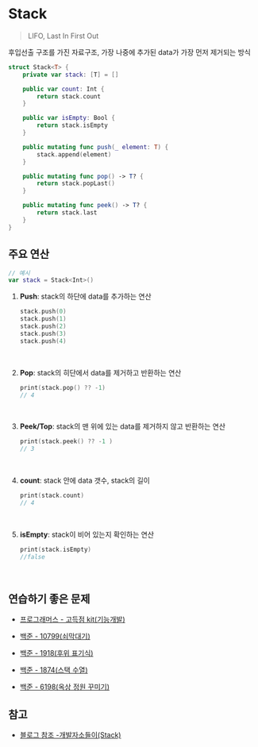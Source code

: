 # Stack

> LIFO, Last In First Out

후입선출 구조를 가진 자료구조, 가장 나중에 추가된 data가 가장 먼저 제거되는 방식

```swift
struct Stack<T> {
    private var stack: [T] = []

    public var count: Int {
        return stack.count
    }

    public var isEmpty: Bool {
        return stack.isEmpty
    }

    public mutating func push(_ element: T) {
        stack.append(element)
    }

    public mutating func pop() -> T? {
        return stack.popLast()
    }

    public mutating func peek() -> T? {
        return stack.last
    }
}
```

## 주요 연산

```swift
// 예시
var stack = Stack<Int>()
```

1. **Push**:
   stack의 하단에 data를 추가하는 연산

   ```swift
   stack.push(0)
   stack.push(1)
   stack.push(2)
   stack.push(3)
   stack.push(4)
   ```

   <br/>

2. **Pop**:
   stack의 히단에서 data를 제거하고 반환하는 연산

   ```swift
   print(stack.pop() ?? -1)
   // 4
   ```

   <br/>

3. **Peek/Top**:
   stack의 맨 위에 있는 data를 제거하지 않고 반환하는 연산

   ```swift
   print(stack.peek() ?? -1 )
   // 3
   ```

   <br/>

4. **count**:
   stack 안에 data 갯수, stack의 길이

   ```swift
   print(stack.count)
   // 4
   ```

   <br/>

5. **isEmpty**:
   stack이 비어 있는지 확인하는 연산
   ```swift
   print(stack.isEmpty)
   //false
   ```
   <br/>

## 연습하기 좋은 문제

- [프로그래머스 - 고득점 kit(기능개발)](https://school.programmers.co.kr/learn/courses/30/lessons/42586)

- [백준 - 10799(쇠막대기)](https://www.acmicpc.net/problem/10799)

- [백준 - 1918(후위 표기식)](https://www.acmicpc.net/problem/1918)

- [백준 - 1874(스택 수열)](https://www.acmicpc.net/problem/1874)

- [백준 - 6198(옥상 정원 꾸미기)](https://www.acmicpc.net/problem/6198)

## 참고

- [블로그 참조 -개발자소들이(Stack)](https://babbab2.tistory.com/85)
